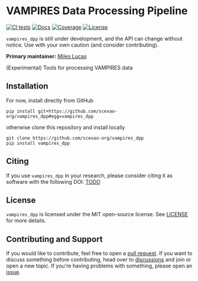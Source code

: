 # VAMPIRES Data Processing Pipeline

[![CI tests](https://github.com/scexao-org/vampires_dpp/actions/workflows/CI.yml/badge.svg?branch=main)](https://github.com/scexao-org/vampires_dpp/actions/workflows/CI.yml)
[![Docs](https://img.shields.io/badge/docs-latest-blue.svg)](https://scexao-org.com/vampires_dpp)
[![Coverage](https://codecov.io/gh/scexao-org/vampires_dpp/branch/main/graph/badge.svg)](https://codecov.io/gh/scexao-org/vampires_dpp)
[![License](https://img.shields.io/github/license/scexao-org/vampires_dpp?color=yellow)](LICENSE)

 `vampires_dpp` is still under development, and the API can change without notice. Use with your own caution (and consider contributing).

**Primary maintainer:** [Miles Lucas](https://github.com/scexao-org)

(Experimental) Tools for processing VAMPIRES data

## Installation

For now, install directly from GitHub

    pip install git+https://github.com/scexao-org/vampires_dpp#egg=vampires_dpp

otherwise clone this repository and install locally

    git clone https://github.com/scexao-org/vampires_dpp
    pip install vampires_dpp

## Citing

If you use `vampires_dpp` in your research, please consider citing it as software with the following DOI: [TODO](https://github.com/scexao-org/vampires_dpp/blob/main/CITAIONS.bib)

## License

`vampires_dpp` is licensed under the MIT open-source license. See [LICENSE](LICENSE) for more details.

## Contributing and Support

If you would like to contribute, feel free to open a [pull request](https://github.com/scexao-org/vampires_dpp/pulls). If you want to discuss something before contributing, head over to [discussions](https://github.com/scexao-org/vampires_dpp/discussions) and join or open a new topic. If you're having problems with something, please open an [issue](https://github.com/scexao-org/vampires_dpp/issues).
